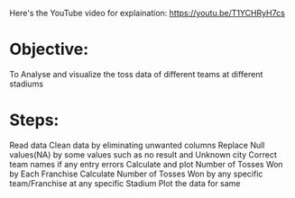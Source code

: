 Here's the YouTube video for explaination:
https://youtu.be/T1YCHRyH7cs
# Objective:
To Analyse and visualize the toss data of different teams at different stadiums
# Steps:
Read data
Clean data by eliminating unwanted columns
Replace Null values(NA) by some values such as no result and Unknown city
Correct team names if any entry errors
Calculate and plot Number of Tosses Won by Each Franchise
Calculate Number of Tosses Won by any specific team/Franchise at any specific Stadium
Plot the data for same
